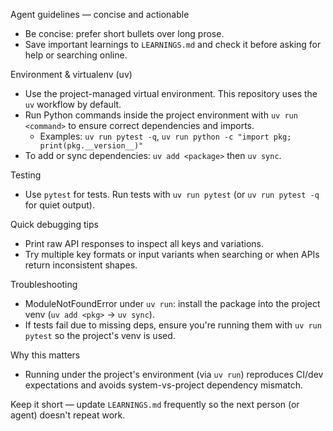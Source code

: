 Agent guidelines — concise and actionable

- Be concise: prefer short bullets over long prose.
- Save important learnings to `LEARNINGS.md` and check it before asking for help or searching online.

Environment & virtualenv (uv)

- Use the project-managed virtual environment. This repository uses the `uv` workflow by default.
- Run Python commands inside the project environment with `uv run <command>` to ensure correct dependencies and imports.
	- Examples: `uv run pytest -q`, `uv run python -c "import pkg; print(pkg.__version__)"`
- To add or sync dependencies: `uv add <package>` then `uv sync`.

Testing

- Use `pytest` for tests. Run tests with `uv run pytest` (or `uv run pytest -q` for quiet output).

Quick debugging tips

- Print raw API responses to inspect all keys and variations.
- Try multiple key formats or input variants when searching or when APIs return inconsistent shapes.

Troubleshooting

- ModuleNotFoundError under `uv run`: install the package into the project venv (`uv add <pkg>` → `uv sync`).
- If tests fail due to missing deps, ensure you're running them with `uv run pytest` so the project's venv is used.

Why this matters

- Running under the project's environment (via `uv run`) reproduces CI/dev expectations and avoids system-vs-project dependency mismatch.

Keep it short — update `LEARNINGS.md` frequently so the next person (or agent) doesn't repeat work.


